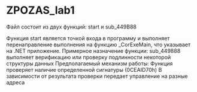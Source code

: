 # ZPOZAS_lab1
<p>Файл состоит из двух функций: start и sub_449B88</p>
Функция start является точкой входа в программу и выполняет перенаправление выполнения на функцию _CorExeMain, что указывает на .NET приложение.
Примерное назначение функции: sub_449888 выполняет верификацию или проверку подлинности некоторой структуры данных
Предполагаемый механизм работы:
Функция проверяет наличие определенной сигнатуры (0CEAID70h)
В зависимости от результата проверки передает управление на разные адреса
